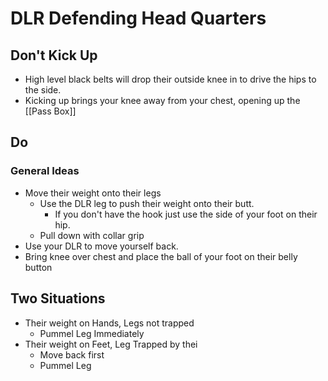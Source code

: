 # DLR Defending Head Quarters

## Don't Kick Up
* High level black belts will drop their outside knee in to drive the hips to the side.
* Kicking up brings your knee away from your chest, opening up the [[Pass Box]]

## Do
### General Ideas
* Move their weight onto their legs
	* Use the DLR leg to push their weight onto their butt.
		* If you don't have the hook just use the side of your foot on their hip.
	* Pull down with collar grip
* Use your DLR to move yourself back.
* Bring knee over chest and place the ball of your foot on their belly button
## Two Situations
* Their weight on Hands, Legs not trapped
	* Pummel Leg Immediately
* Their weight on Feet, Leg Trapped by thei
	* Move back first
	* Pummel Leg
